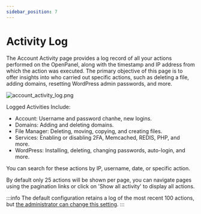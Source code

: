 ```yaml
---
sidebar_position: 7
---
```


# Activity Log

The Account Activity page provides a log record of all your actions performed on the OpenPanel, along with the timestamp and IP address from which the action was executed. The primary objective of this page is to offer insights into who carried out specific actions, such as deleting a file, adding domains, resetting WordPress admin passwords, and more.

![account_activity_log.png](/img/panel/v1/analytics/account_activity_log.png)


Logged Activities Include:

- Account: Username and password chanhe, new logins.
- Domains: Adding and deleting domains.
- File Manager: Deleting, moving, copying, and creating files.
- Services: Enabling or disabling 2FA, Memcached, REDIS, PHP, and more.
- WordPress: Installing, deleting, changing passwords, auto-login, and more.

You can search for these actions by IP, username, date, or specific action.

By default only 25 actions will be shown per page, you can navigate pages using the pagination links or click on 'Show all activity' to display all actions.

:::info
The default configuration retains a log of the most recent 100 actions, but [the administrator can change this setting](/docs/admin/scripts/openpanel_config#activity_items_per_page).
:::
